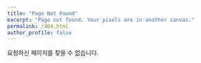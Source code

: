 ```yaml
---
title: "Page Not Found"
excerpt: "Page not found. Your pixels are in another canvas."
permalink: /404.html
author_profile: false
---
```


요청하신 페이지를 찾을 수 없습니다.

<script>
  var GOOG_FIXURL_LANG = 'en';
  var GOOG_FIXURL_SITE = 'https://YeonHL.com'
</script>
<script src="https://linkhelp.clients.google.com/tbproxy/lh/wm/fixurl.js">
</script>
